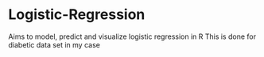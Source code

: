 # Logistic-Regression
Aims to model, predict and visualize logistic regression in R
This is done for diabetic data set in my case
